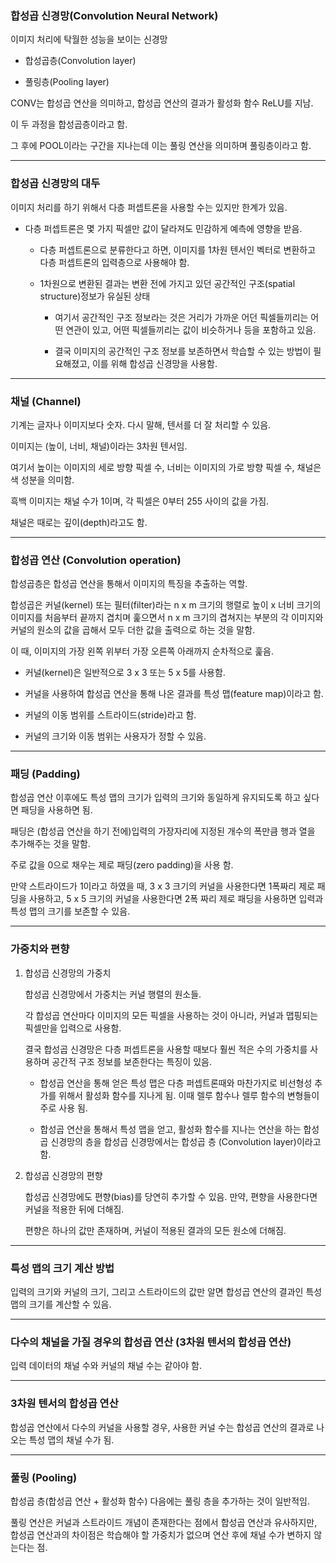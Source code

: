 ### 합성곱 신경망(Convolution Neural Network)

이미지 처리에 탁월한 성능을 보이는 신경망

- 합성곱층(Convolution layer)

- 풀링층(Pooling layer)

CONV는 합성곱 연산을 의미하고, 합성곱 연산의 결과가 활성화 함수 ReLU를 지남.

이 두 과정을 합성곱층이라고 함.

그 후에 POOL이라는 구간을 지나는데 이는 풀링 연산을 의미하며 풀링층이라고 함.

---

### 합성곱 신경망의 대두

이미지 처리를 하기 위해서 다층 퍼셉트론을 사용할 수는 있지만 한계가 있음.

- 다층 퍼셉트론은 몇 가지 픽셀만 값이 달라져도 민감하게 예측에 영향을 받음.
  
  - 다층 퍼셉트론으로 분류한다고 하면, 이미지를 1차원 텐서인 벡터로 변환하고 다층 퍼셉트론의 입력층으로 사용해야 함.
  
  - 1차원으로 변환된 결과는 변환 전에 가지고 있던 공간적인 구조(spatial structure)정보가 유실된 상태
    
    - 여기서 공간적인 구조 정보라는 것은 거리가 가까운 어던 픽셀들끼리는 어떤 연관이 있고, 어떤 픽셀들끼리는 값이 비슷하거나 등을 포함하고 있음.
    
    - 결국 이미지의 공간적인 구조 정보를 보존하면서 학습할 수 있는 방법이 필요해졌고, 이를 위해 합성곱 신경망을 사용함.

---

### 채널 (Channel)

기계는 글자나 이미지보다 숫자. 다시 말해, 텐서를 더 잘 처리할 수 있음.

이미지는 (높이, 너비, 채널)이라는 3차원 텐서임.

여기서 높이는 이미지의 세로 방향 픽셀 수, 너비는 이미지의 가로 방향 픽셀 수, 채널은 색 성분을 의미함.

흑백 이미지는 채널 수가 1이며, 각 픽셀은 0부터 255 사이의 값을 가짐.

채널은 때로는 깊이(depth)라고도 함.

---

### 합성곱 연산 (Convolution operation)

합성곱층은 합성곱 연산을 통해서 이미지의 특징을 추출하는 역할.

합성곱은 커널(kernel) 또는 필터(filter)라는 n x m 크기의 행렬로 높이 x 너비 크기의 이미지를 처음부터 끝까지 겹치며 훑으면서 n x m 크기의 겹쳐지는 부분의 각 이미지와 커널의 원소의 값을 곱해서 모두 더한 값을 출력으로 하는 것을 말함.

이 때, 이미지의 가장 왼쪽 위부터 가장 오른쪽 아래까지 순차적으로 훑음.

- 커널(kernel)은 일반적으로 3 x 3 또는 5 x 5를 사용함.

- 커널을 사용하여 합성곱 연산을 통해 나온 결과를 특성 맵(feature map)이라고 함.

- 커널의 이동 범위를 스트라이드(stride)라고 함.

- 커널의 크기와 이동 범위는 사용자가 정할 수 있음.

---

### 패딩 (Padding)

합성곱 연산 이후에도 특성 맵의 크기가 입력의 크기와 동일하게 유지되도록 하고 싶다면 패딩을 사용하면 됨.

패딩은 (합성곱 연산을 하기 전에)입력의 가장자리에 지정된 개수의 폭만큼 행과 열을 추가해주는 것을 말함.

주로 값을 0으로 채우는 제로 패딩(zero padding)을 사용 함.

만약 스트라이드가 1이라고 하였을 때, 3 x 3 크기의 커널을 사용한다면 1폭짜리 제로 패딩을 사용하고, 5 x 5 크기의 커널을 사용한다면 2폭 짜리 제로 패딩을 사용하면 입력과 특성 맵의 크기를 보존할 수 있음.

---

### 가중치와 편향

1. 합성곱 신경망의 가중치
   
   합성곱 신경망에서 가중치는 커널 행렬의 원소들.
   
   각 합성곱 연산마다 이미지의 모든 픽셀을 사용하는 것이 아니라, 커널과 맵핑되는 픽셀만을 입력으로 사용함.
   
   결국 합성곱 신경망은 다층 퍼셉트론을 사용할 때보다 훨씬 적은 수의 가중치를 사용하며 공간적 구조 정보를 보존한다는 특징이 있음.
   
   - 합성곱 연산을 통해 얻은 특성 맵은 다층 퍼셉트론때와 마찬가지로 비선형성 추가를 위해서 활성화 함수를 지나게 됨. 이때 렐루 함수나 렐루 함수의 변형들이 주로 사용 됨.
   
   - 합성곱 연산을 통해서 특성 맵을 얻고, 활성화 함수를 지나는 연산을 하는 합성곱 신경망의 층을 합성곱 신경망에서는 합성곱 층 (Convolution layer)이라고 함.

2. 합성곱 신경망의 편향
   
   합성곱 신경망에도 편향(bias)를 당연히 추가할 수 있음. 만약, 편향을 사용한다면 커널을 적용한 뒤에 더해짐.
   
   편향은 하나의 값만 존재하며, 커널이 적용된 결과의 모든 원소에 더해짐.

---

### 특성 맵의 크기 계산 방법

입력의 크기와 커널의 크기, 그리고 스트라이드의 값만 알면 합성곱 연산의 결과인 특성 맵의 크기를 계산할 수 있음.

---

### 다수의 채널을 가질 경우의 합성곱 연산 (3차원 텐서의 합성곱 연산)

입력 데이터의 채널 수와 커널의 채널 수는 같아야 함.

---

### 3차원 텐서의 합성곱 연산

합성곱 연산에서 다수의 커널을 사용할 경우, 사용한 커널 수는 합성곱 연산의 결과로 나오는 특성 맵의 채널 수가 됨.

---

### 풀링 (Pooling)

합성곱 층(합성곱 연산 + 활성화 함수) 다음에는 풀링 층을 추가하는 것이 일반적임.

풀링 연산은 커널과 스트라이드 개념이 존재한다는 점에서 합성곱 연산과 유사하지만, 합성곱 연산과의 차이점은 학습해야 할 가중치가 없으며 연산 후에 채널 수가 변하지 않는다는 점.










